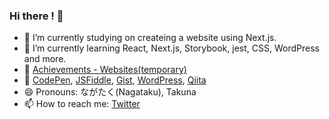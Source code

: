 ### Hi there ! 🐸

- 🔭 I’m currently studying on createing a website using Next.js.
- 🌱 I’m currently learning React, Next.js, Storybook, jest, CSS, WordPress and more.
- 📒 [Achievements - Websites(temporary)](https://nextjs-website-lemon.vercel.app/works)
- 🔗 [CodePen](https://codepen.io/oreo3), [JSFiddle](https://jsfiddle.net/user/takna/fiddles/), [Gist](https://gist.github.com/takunagai), [WordPress](https://profiles.wordpress.org/takna/), [Qiita](https://qiita.com/oreo3)
- 😄 Pronouns: ながたく(Nagataku), Takuna
- 📫 How to reach me: [Twitter](https://twitter.com/nagai_shouten)

